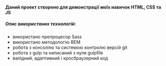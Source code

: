 #### Даний проект створено для демонстрації моїх навичок HTML, CSS та JS

##### Опис використаних технологій:

- використано препроцесор Sass
- використано методологію BEM
- робота з консоллю та системою контролю версій git
- робота з gulp та написаний з нуля gulpfile
- валідний, адаптивний і кросбраузерний код
